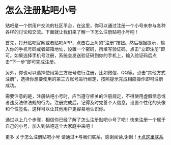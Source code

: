 # 怎么注册贴吧小号

贴吧是一个供用户交流的社区平台，在这里，你可以通过注册一个小号来参与各种各样的讨论和交流。下面就让我们来了解一下怎么注册贴吧小号吧！

首先，打开贴吧官网或者贴吧APP，点击右上角的“注册”按钮。然后根据提示，输入你的手机号码或者邮箱地址，设置一个密码，再填写验证码，点击“立即注册”即可。如果选择手机号注册，系统会发送验证码到你的手机上，输入验证码后点击“下一步”即可完成注册。

另外，你也可以选择使用第三方账号进行注册，比如微信、QQ等。点击“其他方式注册”，选择你想要使用的第三方账号进行绑定，按照提示完成相应操作即可注册成功。

需要注意的是，注册贴吧小号时，应当遵守相关的注册规定，不得使用虚假信息或者违反法律法规的行为。注册完成后，记得及时完善个人信息，设置个性化的头像和个性签名，这样可以让其他用户更容易地认识你。

通过以上几个步骤，相信你已经了解了怎么注册贴吧小号了吧！快来注册一个属于自己的小号，加入到贴吧这个大家庭中来吧！

更多 关于怎么注册贴吧小号 请通过✈与我们联系，感谢阅读,谢谢！[✈点这里联系](https://c.k02.cc)
